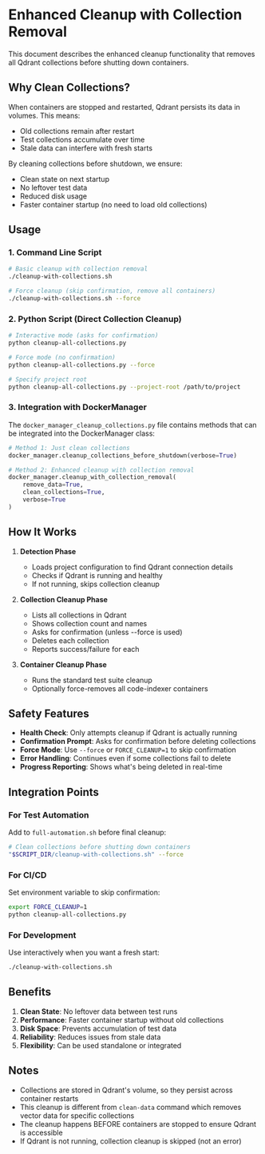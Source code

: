 # Enhanced Cleanup with Collection Removal

This document describes the enhanced cleanup functionality that removes all Qdrant collections before shutting down containers.

## Why Clean Collections?

When containers are stopped and restarted, Qdrant persists its data in volumes. This means:
- Old collections remain after restart
- Test collections accumulate over time
- Stale data can interfere with fresh starts

By cleaning collections before shutdown, we ensure:
- Clean state on next startup
- No leftover test data
- Reduced disk usage
- Faster container startup (no need to load old collections)

## Usage

### 1. Command Line Script

```bash
# Basic cleanup with collection removal
./cleanup-with-collections.sh

# Force cleanup (skip confirmation, remove all containers)
./cleanup-with-collections.sh --force
```

### 2. Python Script (Direct Collection Cleanup)

```bash
# Interactive mode (asks for confirmation)
python cleanup-all-collections.py

# Force mode (no confirmation)
python cleanup-all-collections.py --force

# Specify project root
python cleanup-all-collections.py --project-root /path/to/project
```

### 3. Integration with DockerManager

The `docker_manager_cleanup_collections.py` file contains methods that can be integrated into the DockerManager class:

```python
# Method 1: Just clean collections
docker_manager.cleanup_collections_before_shutdown(verbose=True)

# Method 2: Enhanced cleanup with collection removal
docker_manager.cleanup_with_collection_removal(
    remove_data=True,
    clean_collections=True,
    verbose=True
)
```

## How It Works

1. **Detection Phase**
   - Loads project configuration to find Qdrant connection details
   - Checks if Qdrant is running and healthy
   - If not running, skips collection cleanup

2. **Collection Cleanup Phase**
   - Lists all collections in Qdrant
   - Shows collection count and names
   - Asks for confirmation (unless --force is used)
   - Deletes each collection
   - Reports success/failure for each

3. **Container Cleanup Phase**
   - Runs the standard test suite cleanup
   - Optionally force-removes all code-indexer containers

## Safety Features

- **Health Check**: Only attempts cleanup if Qdrant is actually running
- **Confirmation Prompt**: Asks for confirmation before deleting collections
- **Force Mode**: Use `--force` or `FORCE_CLEANUP=1` to skip confirmation
- **Error Handling**: Continues even if some collections fail to delete
- **Progress Reporting**: Shows what's being deleted in real-time

## Integration Points

### For Test Automation

Add to `full-automation.sh` before final cleanup:

```bash
# Clean collections before shutting down containers
"$SCRIPT_DIR/cleanup-with-collections.sh" --force
```

### For CI/CD

Set environment variable to skip confirmation:

```bash
export FORCE_CLEANUP=1
python cleanup-all-collections.py
```

### For Development

Use interactively when you want a fresh start:

```bash
./cleanup-with-collections.sh
```

## Benefits

1. **Clean State**: No leftover data between test runs
2. **Performance**: Faster container startup without old collections
3. **Disk Space**: Prevents accumulation of test data
4. **Reliability**: Reduces issues from stale data
5. **Flexibility**: Can be used standalone or integrated

## Notes

- Collections are stored in Qdrant's volume, so they persist across container restarts
- This cleanup is different from `clean-data` command which removes vector data for specific collections
- The cleanup happens BEFORE containers are stopped to ensure Qdrant is accessible
- If Qdrant is not running, collection cleanup is skipped (not an error)